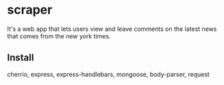 # scraper
It's a web app that lets users view and leave comments on the latest news that comes from the new york times.
## Install
cherrio, express, express-handlebars, mongoose, body-parser, request
